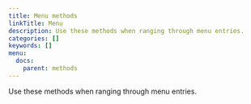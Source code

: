```yaml
---
title: Menu methods
linkTitle: Menu
description: Use these methods when ranging through menu entries.
categories: []
keywords: []
menu:
  docs:
    parent: methods
---
```


Use these methods when ranging through menu entries.
